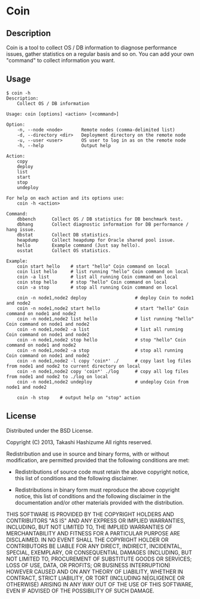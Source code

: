 # Coin

## Description

Coin is a tool to collect OS / DB information to diagnose performance issues,
gather statistics on a regular basis and so on.
You can add your own "command" to collect information you want.

## Usage

    $ coin -h
    Description:
        Collect OS / DB information

    Usage: coin [options] <action> [<command>]

    Option:
        -n, --node <node>       Remote nodes (comma-delimited list)
        -d, --directory <dir>   Deployment directory on the remote node
        -u, --user <user>       OS user to log in as on the remote node
        -h, --help              Output help

    Action:
        copy
        deploy
        list
        start
        stop
        undeploy

    For help on each action and its options use:
        coin -h <action>

    Command:
        dbbench      Collect OS / DB statistics for DB benchmark test.
        dbhang       Collect diagnostic information for DB performance / hang issue.
        dbstat       Collect DB statistics.
        heapdump     Collect heapdump for Oracle shared pool issue.
        hello        Example command (Just say hello).
        osstat       Collect OS statistics.

    Example:
        coin start hello    # start "hello" Coin command on local
        coin list hello     # list running "hello" Coin command on local
        coin -a list        # list all running Coin command on local
        coin stop hello     # stop "hello" Coin command on local
        coin -a stop        # stop all running Coin command on local

        coin -n node1,node2 deploy                  # deploy Coin to node1 and node2
        coin -n node1,node2 start hello             # start "hello" Coin command on node1 and node2
        coin -n node1,node2 list hello              # list running "hello" Coin command on node1 and node2
        coin -n node1,node2 -a list                 # list all running Coin command on node1 and node2
        coin -n node1,node2 stop hello              # stop "hello" Coin command on node1 and node2
        coin -n node1,node2 -a stop                 # stop all running Coin command on node1 and node2
        coin -n node1,node2 -l copy 'coin*' ./      # copy last log files from node1 and node2 to current directory on local
        coin -n node1,node2 copy 'coin*' ./log      # copy all log files from node1 and node2 to ./log on local
        coin -n node1,node2 undeploy                # undeploy Coin from node1 and node2

        coin -h stop    # output help on "stop" action

## License

Distributed under the BSD License.

Copyright (C) 2013, Takashi Hashizume
All rights reserved.

Redistribution and use in source and binary forms, with or without
modification, are permitted provided that the following conditions are met:

* Redistributions of source code must retain the above copyright notice, this
  list of conditions and the following disclaimer.

* Redistributions in binary form must reproduce the above copyright notice,
  this list of conditions and the following disclaimer in the documentation
  and/or other materials provided with the distribution.

THIS SOFTWARE IS PROVIDED BY THE COPYRIGHT HOLDERS AND CONTRIBUTORS "AS IS" AND
ANY EXPRESS OR IMPLIED WARRANTIES, INCLUDING, BUT NOT LIMITED TO, THE IMPLIED
WARRANTIES OF MERCHANTABILITY AND FITNESS FOR A PARTICULAR PURPOSE ARE
DISCLAIMED. IN NO EVENT SHALL THE COPYRIGHT HOLDER OR CONTRIBUTORS BE LIABLE
FOR ANY DIRECT, INDIRECT, INCIDENTAL, SPECIAL, EXEMPLARY, OR CONSEQUENTIAL
DAMAGES (INCLUDING, BUT NOT LIMITED TO, PROCUREMENT OF SUBSTITUTE GOODS OR
SERVICES; LOSS OF USE, DATA, OR PROFITS; OR BUSINESS INTERRUPTION) HOWEVER
CAUSED AND ON ANY THEORY OF LIABILITY, WHETHER IN CONTRACT, STRICT LIABILITY,
OR TORT (INCLUDING NEGLIGENCE OR OTHERWISE) ARISING IN ANY WAY OUT OF THE USE
OF THIS SOFTWARE, EVEN IF ADVISED OF THE POSSIBILITY OF SUCH DAMAGE.
